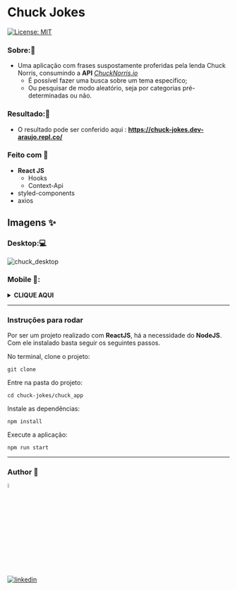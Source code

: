 # Chuck Jokes
[![License: MIT](https://img.shields.io/badge/License-MIT-yellow.svg)](https://opensource.org/licenses/MIT) 



### Sobre::memo:
 -  Uma aplicação com frases suspostamente proferidas pela lenda Chuck Norris, consumindo a **API** [*ChuckNorris.io*](https://api.chucknorris.io/)
    - É possível fazer uma busca sobre um tema específico;
    - Ou pesquisar de modo aleatório, seja por categorias pré-determinadas ou não.


### Resultado:🎨
 - O resultado pode ser conferido aqui : **https://chuck-jokes.dev-araujo.repl.co/**

### Feito com 🔨
- **React JS**
  - Hooks
  - Context-Api
- styled-components
- axios


## Imagens ✨

### Desktop:💻
![chuck_desktop](https://user-images.githubusercontent.com/97068163/149026115-487b8728-abc3-42e0-90fe-507c68348cd6.png)
### Mobile 📱:
<details>
  <summary><b>CLIQUE AQUI</b> </summary>
<img src="https://user-images.githubusercontent.com/97068163/149027260-1b5a4550-98a0-42fc-b2e0-89cd4857644d.png" alt="chuck mobile" width="60%"/>
 </details>
 
 -----

### Instruções para rodar
Por ser um projeto realizado com **ReactJS**, há a necessidade do **NodeJS**. Com ele instalado basta seguir os seguintes passos.

No terminal, clone o projeto:
```
git clone 
```

Entre na pasta do projeto:
```
cd chuck-jokes/chuck_app
```

Instale as dependências:
```
npm install
```

Execute a aplicação:
```
npm run start 
```
----

### Author 👷

<img src="https://user-images.githubusercontent.com/97068163/149033991-781bf8b6-4beb-445a-913c-f05a76a28bfc.png" width="5%" alt="caricatura do autor desse repositório"/>

[![linkedin](https://img.shields.io/badge/LinkedIn-0077B5?style=for-the-badge&logo=linkedin&logoColor=white)](https://www.linkedin.com/in/araujocode/)

